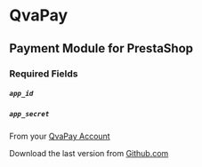 # QvaPay

## Payment Module for PrestaShop

### Required Fields
##### `app_id`
##### `app_secret`

From your <a href="https://qvapay.com/apps">QvaPay Account</a>

Download the last version from <a href="https://github.com/cbatista8a/ps_qvapay/releases">Github.com</a>

